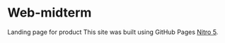# Web-midterm
Landing page for product
This site was built using GitHub Pages [Nitro 5](https://eldiyar01.github.io/Web-midterm/index.html).
